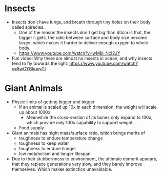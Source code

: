 # Insects
- Insects don't have lungs, and breath through tiny holes on their body called spiracles.
  - One of the reason the insects don't get big than 40cm is that, the bigger it gets, the ratio between surface and body size become larger, which makes it harder to deliver enough oxygen to whole body.
  - https://www.youtube.com/watch?v=wMbi_NcI2JY
- Fun video: Why there are almost no insects in ocean, and why insects tend to fly towards the light: https://www.youtube.com/watch?v=8wGYBkqxyGI

# Giant Animals
- Physic limits of getting bigger and bigger
  - If an animal is scaled up 10x in each dimension, the weight will scale up about 1000x.
    - Meanwhile the cross-section of its bones only expand to 100x, which provide only 100x capability to support weight.
  - Food supply.
- Giant animals has hight mass/surface ratio, which brings merits of
  - toughness to endure temperature change
  - toughness to keep water
  - toughness to endure hanger
  - low metabolism and longer lifespan
- Due to their stubbornness to environment, the ultimate demerit appears, that they replace generations very slow, and they barely improve themselves. Which makes extinction unavoidable.